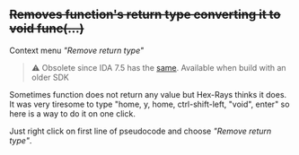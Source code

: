 ## ~~Removes function's return type converting it to void func(...)~~
Context menu *"Remove return type"*  
> ⚠️ Obsolete since IDA 7.5 has the [same](https://hex-rays.com/products/decompiler/manual/cmd_adddel_rettype.shtml). Available when build with an older SDK

Sometimes function does not return any value but Hex-Rays thinks it does. It was very tiresome to type "home, y, home, ctrl-shift-left, "void", enter" so here is a way to do it on one click.

Just right click on first line of pseudocode and choose *"Remove return type"*.
